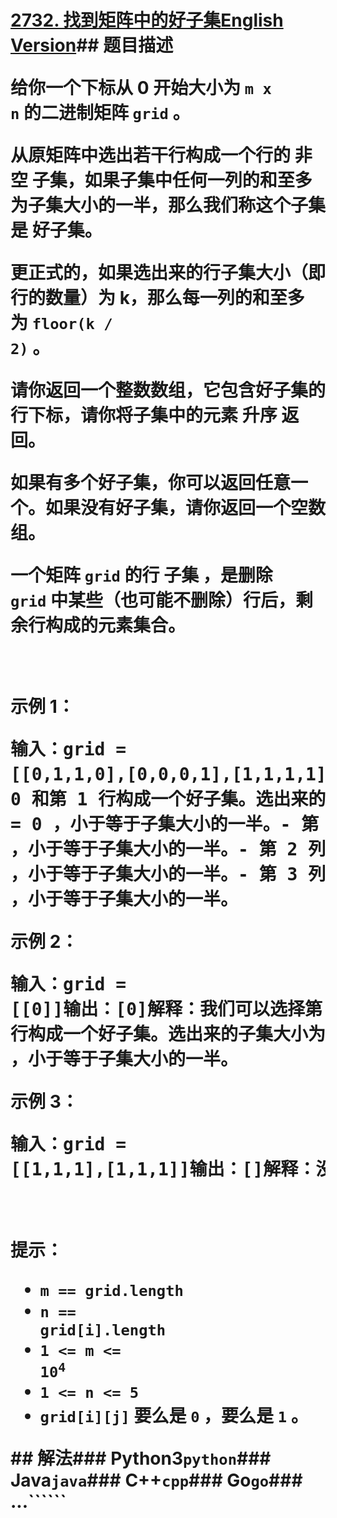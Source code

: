 # [2732. 找到矩阵中的好子集](https://leetcode.cn/problems/find-a-good-subset-of-the-matrix)[English Version](/solution/2700-2799/2732.Find%20a%20Good%20Subset%20of%20the%20Matrix/README_EN.md)## 题目描述<!-- 这里写题目描述 --><p>给你一个下标从 <strong>0</strong>&nbsp;开始大小为&nbsp;<code>m x n</code>&nbsp;的二进制矩阵&nbsp;<code>grid</code>&nbsp;。</p><p>从原矩阵中选出若干行构成一个行的 <strong>非空&nbsp;</strong>子集，如果子集中任何一列的和至多为子集大小的一半，那么我们称这个子集是 <strong>好子集</strong>。</p><p>更正式的，如果选出来的行子集大小（即行的数量）为 k，那么每一列的和至多为&nbsp;<code>floor(k / 2)</code>&nbsp;。</p><p>请你返回一个整数数组，它包含好子集的行下标，请你将子集中的元素&nbsp;<b>升序</b>&nbsp;返回。</p><p>如果有多个好子集，你可以返回任意一个。如果没有好子集，请你返回一个空数组。</p><p>一个矩阵 <code>grid</code>&nbsp;的行 <strong>子集</strong> ，是删除 <code>grid</code>&nbsp;中某些（也可能不删除）行后，剩余行构成的元素集合。</p><p>&nbsp;</p><p><strong>示例 1：</strong></p><pre><b>输入：</b>grid = [[0,1,1,0],[0,0,0,1],[1,1,1,1]]<b>输出：</b>[0,1]<b>解释：</b>我们可以选择第 0 和第 1 行构成一个好子集。选出来的子集大小为 2 。- 第 0&nbsp;列的和为 0 + 0 = 0 ，小于等于子集大小的一半。- 第 1&nbsp;列的和为 1 + 0 = 1 ，小于等于子集大小的一半。- 第 2&nbsp;列的和为 1 + 0 = 1 ，小于等于子集大小的一半。- 第 3&nbsp;列的和为 0 + 1 = 1 ，小于等于子集大小的一半。</pre><p><strong>示例 2：</strong></p><pre><b>输入：</b>grid = [[0]]<b>输出：</b>[0]<strong>解释：</strong>我们可以选择第 0 行构成一个好子集。选出来的子集大小为 1 。- 第 0 列的和为 0 ，小于等于子集大小的一半。</pre><p><strong>示例 3：</strong></p><pre><b>输入：</b>grid = [[1,1,1],[1,1,1]]<b>输出：</b>[]<b>解释：</b>没有办法得到一个好子集。</pre><p>&nbsp;</p><p><strong>提示：</strong></p><ul> <li><code>m == grid.length</code></li> <li><code>n == grid[i].length</code></li> <li><code>1 &lt;= m &lt;= 10<sup>4</sup></code></li> <li><code>1 &lt;= n &lt;= 5</code></li> <li><code>grid[i][j]</code>&nbsp;要么是&nbsp;<code>0</code>&nbsp;，要么是&nbsp;<code>1</code> 。</li></ul>## 解法<!-- 这里可写通用的实现逻辑 --><!-- tabs:start -->### **Python3**<!-- 这里可写当前语言的特殊实现逻辑 -->`python`### **Java**<!-- 这里可写当前语言的特殊实现逻辑 -->`java`### **C++**`cpp`### **Go**`go`### **...**``````<!-- tabs:end -->
